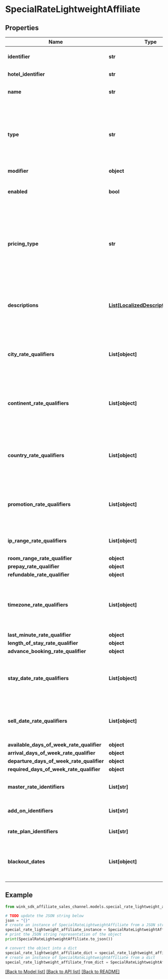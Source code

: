 # SpecialRateLightweightAffiliate


## Properties

Name | Type | Description | Notes
------------ | ------------- | ------------- | -------------
**identifier** | **str** | Unique record identifier | 
**hotel_identifier** | **str** | Hotel identifier. | 
**name** | **str** | Internal name of promotion. | 
**type** | **str** | Set whether you want the price to go up or down when the rules of this promotion have been satisfied. | 
**modifier** | **object** |  | 
**enabled** | **bool** | Whether this promotion is enabled or not. | [default to True]
**pricing_type** | **str** | This determines whether this discount should be applied per night, per stay or per person - per night | 
**descriptions** | [**List[LocalizedDescriptionAffiliate]**](LocalizedDescriptionAffiliate.md) | Localized descriptions describing promotion. At least one English entry is required. | 
**city_rate_qualifiers** | **List[object]** | Restrict promotion to specific cities. See [Geo-IP city geoname data](#operation/searchForCity) | [optional] 
**continent_rate_qualifiers** | **List[object]** | Restrict promotion to specific continents. See [Geo-IP continent geoname data](#operation/showContinents) | [optional] 
**country_rate_qualifiers** | **List[object]** | Restrict promotion to specific countries. See [Geo-IP country geoname data](#operation/showCountries) | [optional] 
**promotion_rate_qualifiers** | **List[object]** | Restrict promotion by requiring users to enter a promo code. | [optional] 
**ip_range_rate_qualifiers** | **List[object]** | Restrict promotion to specific IP ranges. | [optional] 
**room_range_rate_qualifier** | **object** |  | [optional] 
**prepay_rate_qualifier** | **object** |  | [optional] 
**refundable_rate_qualifier** | **object** |  | [optional] 
**timezone_rate_qualifiers** | **List[object]** | Restrict promotion to specific time zones. See [Geo-IP timezone geoname data](#operation/showTimezones) | [optional] 
**last_minute_rate_qualifier** | **object** |  | [optional] 
**length_of_stay_rate_qualifier** | **object** |  | [optional] 
**advance_booking_rate_qualifier** | **object** |  | [optional] 
**stay_date_rate_qualifiers** | **List[object]** | Restrict promotion to specific stay dates the user wants to arrive. | [optional] 
**sell_date_rate_qualifiers** | **List[object]** | Restrict promotion to specific dates the booking is made. | [optional] 
**available_days_of_week_rate_qualifier** | **object** |  | [optional] 
**arrival_days_of_week_rate_qualifier** | **object** |  | [optional] 
**departure_days_of_week_rate_qualifier** | **object** |  | [optional] 
**required_days_of_week_rate_qualifier** | **object** |  | [optional] 
**master_rate_identifiers** | **List[str]** | Restrict on specific master rates. | [optional] 
**add_on_identifiers** | **List[str]** | Restrict on specific add-ons. | [optional] 
**rate_plan_identifiers** | **List[str]** | Restrict on specific rate plans. | [optional] 
**blackout_dates** | **List[object]** | Exclude this promotion from specific date ranges. | [optional] 

## Example

```python
from wink_sdk_affiliate_sales_channel.models.special_rate_lightweight_affiliate import SpecialRateLightweightAffiliate

# TODO update the JSON string below
json = "{}"
# create an instance of SpecialRateLightweightAffiliate from a JSON string
special_rate_lightweight_affiliate_instance = SpecialRateLightweightAffiliate.from_json(json)
# print the JSON string representation of the object
print(SpecialRateLightweightAffiliate.to_json())

# convert the object into a dict
special_rate_lightweight_affiliate_dict = special_rate_lightweight_affiliate_instance.to_dict()
# create an instance of SpecialRateLightweightAffiliate from a dict
special_rate_lightweight_affiliate_from_dict = SpecialRateLightweightAffiliate.from_dict(special_rate_lightweight_affiliate_dict)
```
[[Back to Model list]](../README.md#documentation-for-models) [[Back to API list]](../README.md#documentation-for-api-endpoints) [[Back to README]](../README.md)


